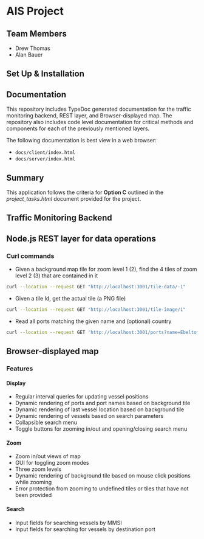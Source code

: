 # AIS Project

## Team Members
- Drew Thomas
- Alan Bauer

## Set Up & Installation

## Documentation

This repository includes TypeDoc generated documentation for the traffic monitoring backend, REST layer, 
and Browser-displayed map. The repository also includes code level documentation for critical methods and components
for each of the previously mentioned layers.

The following documentation is best view in a web browser:
- `docs/client/index.html`
- `docs/server/index.html`

## Summary
This application follows the criteria for **Option C** outlined in the *project_tasks.html* document provided for the
project.

## Traffic Monitoring Backend

## Node.js REST layer for data operations

### Curl commands

- Given a background map tile for zoom level 1 (2), find the 4 tiles of zoom level 2 (3) that are contained in it
```bash
curl --location --request GET "http://localhost:3001/tile-data/-1"
```

- Given a tile Id, get the actual tile (a PNG file)
```bash
curl --location --request GET "http://localhost:3001/tile-image/1"
```

- Read all ports matching the given name and (optional) country
```bash
curl --location --request GET 'http://localhost:3001/ports?name=Ebeltoft&country=Denmark'
```

## Browser-displayed map

### Features

#### Display
- Regular interval queries for updating vessel positions
- Dynamic rendering of ports and port names based on background tile
- Dynamic rendering of last vessel location based on background tile
- Dynamic rendering of vessels based on search parameters
- Collapsible search menu
- Toggle buttons for zooming in/out and opening/closing search menu

#### Zoom
- Zoom in/out views of map
- GUI for toggling zoom modes
- Three zoom levels
- Dynamic rendering of background tile based on mouse click positions while zooming
- Error protection from zooming to undefined tiles or tiles that have not been provided

#### Search
- Input fields for searching vessels by MMSI
- Input fields for searching for vessels by destination port
